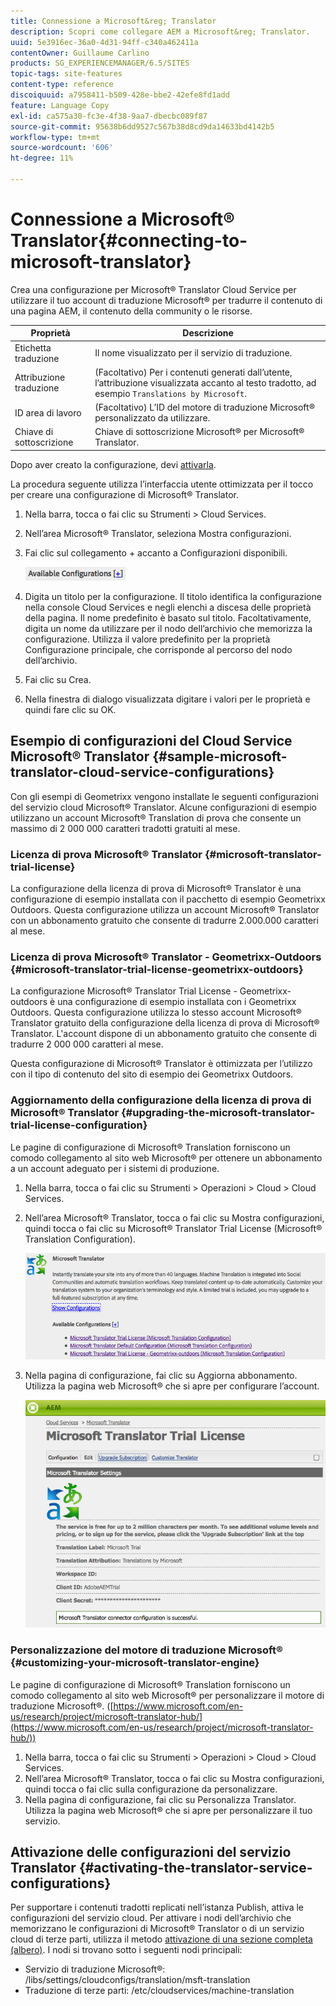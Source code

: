 ```yaml
---
title: Connessione a Microsoft&reg; Translator
description: Scopri come collegare AEM a Microsoft&reg; Translator.
uuid: 5e3916ec-36a0-4d31-94ff-c340a462411a
contentOwner: Guillaume Carlino
products: SG_EXPERIENCEMANAGER/6.5/SITES
topic-tags: site-features
content-type: reference
discoiquuid: a7958411-b509-428e-bbe2-42efe8fd1add
feature: Language Copy
exl-id: ca575a30-fc3e-4f38-9aa7-dbecbc089f87
source-git-commit: 95638b6dd9527c567b38d8cd9da14633bd4142b5
workflow-type: tm+mt
source-wordcount: '606'
ht-degree: 11%

---
```


# Connessione a Microsoft® Translator{#connecting-to-microsoft-translator}

Crea una configurazione per Microsoft® Translator Cloud Service per utilizzare il tuo account di traduzione Microsoft® per tradurre il contenuto di una pagina AEM, il contenuto della community o le risorse.

| Proprietà | Descrizione |
|---|---|
| Etichetta traduzione | Il nome visualizzato per il servizio di traduzione. |
| Attribuzione traduzione | (Facoltativo) Per i contenuti generati dall’utente, l’attribuzione visualizzata accanto al testo tradotto, ad esempio `Translations by Microsoft`. |
| ID area di lavoro | (Facoltativo) L’ID del motore di traduzione Microsoft® personalizzato da utilizzare. |
| Chiave di sottoscrizione | Chiave di sottoscrizione Microsoft® per Microsoft® Translator. |

Dopo aver creato la configurazione, devi [attivarla](/help/sites-administering/tc-msconf.md#activating-the-translator-service-configurations).

La procedura seguente utilizza l’interfaccia utente ottimizzata per il tocco per creare una configurazione di Microsoft® Translator.

1. Nella barra, tocca o fai clic su Strumenti > Cloud Services.
1. Nell’area Microsoft® Translator, seleziona Mostra configurazioni.
1. Fai clic sul collegamento + accanto a Configurazioni disponibili.

   ![chlimage_1-382](assets/chlimage_1-382.png)

1. Digita un titolo per la configurazione. Il titolo identifica la configurazione nella console Cloud Services e negli elenchi a discesa delle proprietà della pagina. Il nome predefinito è basato sul titolo. Facoltativamente, digita un nome da utilizzare per il nodo dell’archivio che memorizza la configurazione. Utilizza il valore predefinito per la proprietà Configurazione principale, che corrisponde al percorso del nodo dell’archivio.
1. Fai clic su Crea.
1. Nella finestra di dialogo visualizzata digitare i valori per le proprietà e quindi fare clic su OK.

## Esempio di configurazioni del Cloud Service Microsoft® Translator {#sample-microsoft-translator-cloud-service-configurations}

Con gli esempi di Geometrixx vengono installate le seguenti configurazioni del servizio cloud Microsoft® Translator. Alcune configurazioni di esempio utilizzano un account Microsoft® Translation di prova che consente un massimo di 2 000 000 caratteri tradotti gratuiti al mese.

### Licenza di prova Microsoft® Translator {#microsoft-translator-trial-license}

La configurazione della licenza di prova di Microsoft® Translator è una configurazione di esempio installata con il pacchetto di esempio Geometrixx Outdoors. Questa configurazione utilizza un account Microsoft® Translator con un abbonamento gratuito che consente di tradurre 2.000.000 caratteri al mese.

### Licenza di prova Microsoft® Translator - Geometrixx-Outdoors {#microsoft-translator-trial-license-geometrixx-outdoors}

La configurazione Microsoft® Translator Trial License - Geometrixx-outdoors è una configurazione di esempio installata con i Geometrixx Outdoors. Questa configurazione utilizza lo stesso account Microsoft® Translator gratuito della configurazione della licenza di prova di Microsoft® Translator. L&#39;account dispone di un abbonamento gratuito che consente di tradurre 2 000 000 caratteri al mese.

Questa configurazione di Microsoft® Translator è ottimizzata per l’utilizzo con il tipo di contenuto del sito di esempio dei Geometrixx Outdoors.

### Aggiornamento della configurazione della licenza di prova di Microsoft® Translator {#upgrading-the-microsoft-translator-trial-license-configuration}

Le pagine di configurazione di Microsoft® Translation forniscono un comodo collegamento al sito web Microsoft® per ottenere un abbonamento a un account adeguato per i sistemi di produzione.

1. Nella barra, tocca o fai clic su Strumenti > Operazioni > Cloud > Cloud Services.
1. Nell’area Microsoft® Translator, tocca o fai clic su Mostra configurazioni, quindi tocca o fai clic su Microsoft® Translator Trial License (Microsoft® Translation Configuration).

   ![chlimage_1-383](assets/chlimage_1-383.png)

1. Nella pagina di configurazione, fai clic su Aggiorna abbonamento. Utilizza la pagina web Microsoft® che si apre per configurare l’account.

   ![chlimage_1-384](assets/chlimage_1-384.png)

### Personalizzazione del motore di traduzione Microsoft® {#customizing-your-microsoft-translator-engine}

Le pagine di configurazione di Microsoft® Translation forniscono un comodo collegamento al sito web Microsoft® per personalizzare il motore di traduzione Microsoft®. ([https://www.microsoft.com/en-us/research/project/microsoft-translator-hub/](https://www.microsoft.com/en-us/research/project/microsoft-translator-hub/))

1. Nella barra, tocca o fai clic su Strumenti > Operazioni > Cloud > Cloud Services.
1. Nell’area Microsoft® Translator, tocca o fai clic su Mostra configurazioni, quindi tocca o fai clic sulla configurazione da personalizzare.
1. Nella pagina di configurazione, fai clic su Personalizza Translator. Utilizza la pagina web Microsoft® che si apre per personalizzare il tuo servizio.

## Attivazione delle configurazioni del servizio Translator {#activating-the-translator-service-configurations}

Per supportare i contenuti tradotti replicati nell’istanza Publish, attiva le configurazioni del servizio cloud. Per attivare i nodi dell’archivio che memorizzano le configurazioni di Microsoft® Translator o di un servizio cloud di terze parti, utilizza il metodo [attivazione di una sezione completa (albero)](/help/sites-authoring/publishing-pages.md#publishing-and-unpublishing-a-tree). I nodi si trovano sotto i seguenti nodi principali:

* Servizio di traduzione Microsoft®: /libs/settings/cloudconfigs/translation/msft-translation
* Traduzione di terze parti: /etc/cloudservices/machine-translation
